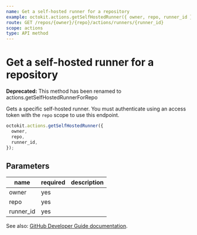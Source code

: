 ```yaml
---
name: Get a self-hosted runner for a repository
example: octokit.actions.getSelfHostedRunner({ owner, repo, runner_id })
route: GET /repos/{owner}/{repo}/actions/runners/{runner_id}
scope: actions
type: API method
---
```


# Get a self-hosted runner for a repository

**Deprecated:** This method has been renamed to actions.getSelfHostedRunnerForRepo

Gets a specific self-hosted runner. You must authenticate using an access token with the `repo` scope to use this endpoint.

```js
octokit.actions.getSelfHostedRunner({
  owner,
  repo,
  runner_id,
});
```

## Parameters

<table>
  <thead>
    <tr>
      <th>name</th>
      <th>required</th>
      <th>description</th>
    </tr>
  </thead>
  <tbody>
    <tr><td>owner</td><td>yes</td><td>

</td></tr>
<tr><td>repo</td><td>yes</td><td>

</td></tr>
<tr><td>runner_id</td><td>yes</td><td>

</td></tr>
  </tbody>
</table>

See also: [GitHub Developer Guide documentation](https://developer.github.com/v3/actions/self-hosted-runners/#get-a-self-hosted-runner-for-a-repository).
